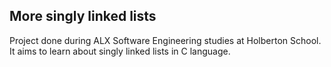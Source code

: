 ## More singly linked lists
Project done during ALX Software Engineering studies at Holberton School. It aims to learn about singly linked lists in C language.
